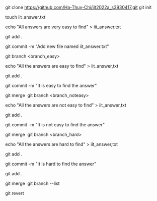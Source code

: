 git clone <https://github.com/Ha-Thuy-Chi/iit2022a_s3930417.git>
git init

touch iit_answer.txt

echo "All answers are very easy to find" > iit_answer.txt

git add .

git commit -m "Add new file named iit_answer.txt"

git branch <branch_easy>

echo "All the answers are easy to find" > iit_answer,txt

git add .

git commit -m "It is easy to find the answer"

git merge 
git branch <branch_noteasy>

echo "All the answers are not easy to find" > iit_answer,txt

git add .

git commit -m "It is not easy to find the answer"

git merge 
git branch <branch_hard>

echo "All the answers are hard to find" > iit_answer,txt

git add .

git commit -m "It is hard to find the answer"

git add .

git merge 
git branch --list

git revert 
